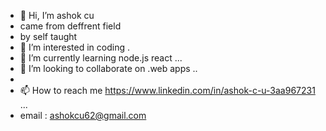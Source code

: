 - 👋 Hi, I’m  ashok cu
- came from deffrent field
-  by self taught
- 👀 I’m interested in  coding .
- 🌱 I’m currently learning node.js  react  ...
- 💞️ I’m looking to collaborate on  .web apps ..
- 
- 📫 How to reach me https://www.linkedin.com/in/ashok-c-u-3aa967231 ...
-   email : ashokcu62@gmail.com

<!---
ashokcu62/ashokcu62 is a ✨ special ✨ repository because its `README.md` (this file) appears on your GitHub profile.
You can click the Preview link to take a look at your changes.
--->
